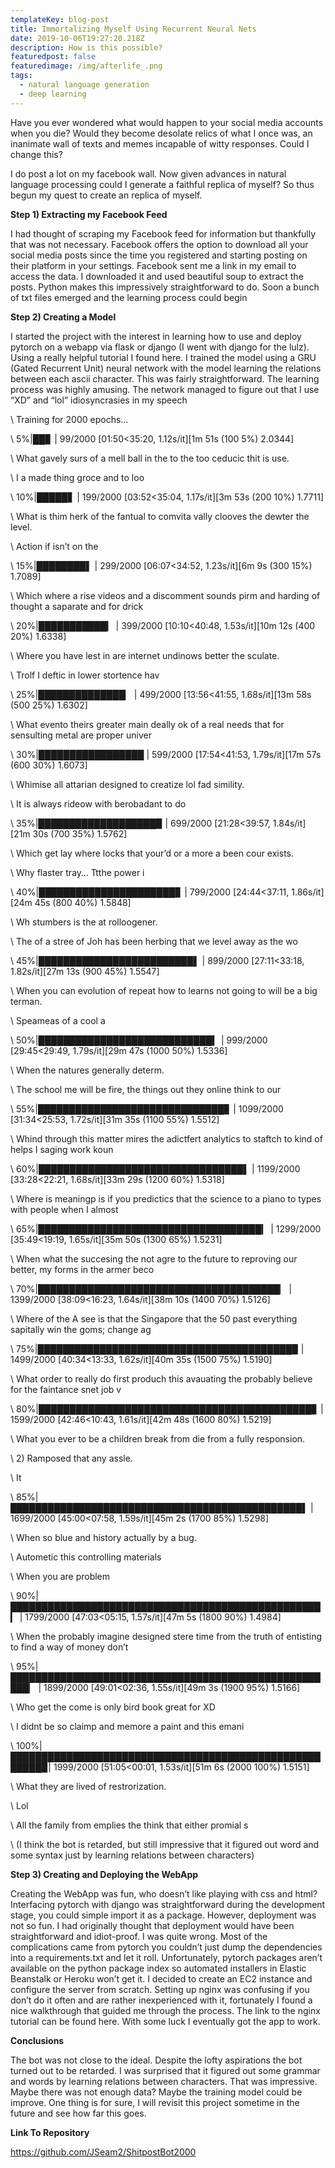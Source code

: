 ```yaml
---
templateKey: blog-post
title: Immortalizing Myself Using Recurrent Neural Nets
date: 2019-10-06T19:27:20.218Z
description: How is this possible?
featuredpost: false
featuredimage: /img/afterlife_.png
tags:
  - natural language generation
  - deep learning
---
```





Have you ever wondered what would happen to your social media accounts when you die? Would they become desolate relics of what I once was, an inanimate wall of texts and memes incapable of witty responses. Could I change this?



I do post a lot on my facebook wall. Now given advances in natural language processing could I generate a faithful replica of myself? So thus begun my quest to create an replica of myself.

**Step 1) Extracting my Facebook Feed**



I had thought of scraping my Facebook feed for information but thankfully that was not necessary. Facebook offers the option to download all your social media posts since the time you registered and starting posting on their platform in your settings. Facebook sent me a link in my email to access the data. I downloaded it and used beautiful soup to extract the posts. Python makes this impressively straightforward to do. Soon a bunch of txt files emerged and the learning process could begin

**Step 2) Creating a Model**



I started the project with the interest in learning how to use and deploy pytorch on a webapp via flask or django (I went with django for the lulz). Using a really helpful tutorial I found here. I trained the model using a GRU (Gated Recurrent Unit) neural network with the model learning the relations between each ascii character. This was fairly straightforward. The learning process was highly amusing. The network managed to figure out that I use “XD” and “lol” idiosyncrasies in my speech



\    Training for 2000 epochs…

\    5%|██▊ | 99/2000 \[01:50<35:20, 1.12s/it]\[1m 51s (100 5%) 2.0344]

\    What gavely surs of a mell ball in the to the too ceducic thit is use.

\    I a made thing groce and to loo



\    10%|█████▋ | 199/2000 \[03:52<35:04, 1.17s/it]\[3m 53s (200 10%) 1.7711]

\    What is thim herk of the fantual to comvita vally clooves the dewter the level.

\    Action if isn’t on the



\    15%|████████▌ | 299/2000 \[06:07<34:52, 1.23s/it]\[6m 9s (300 15%) 1.7089]

\    Which where a rise videos and a discomment sounds pirm and harding of thought a saparate and for drick



\    20%|███████████▎ | 399/2000 \[10:10<40:48, 1.53s/it]\[10m 12s (400 20%) 1.6338]

\    Where you have lest in are internet undinows better the sculate.

\    Trolf I deftic in lower stortence hav



\    25%|██████████████▏ | 499/2000 \[13:56<41:55, 1.68s/it]\[13m 58s (500 25%) 1.6302]

\    What evento theirs greater main deally ok of a real needs that for sensulting metal are proper univer



\    30%|█████████████████ | 599/2000 \[17:54<41:53, 1.79s/it]\[17m 57s (600 30%) 1.6073]

\    Whimise all attarian designed to creatize lol fad simility.

\    It is always rideow with berobadant to do



\    35%|███████████████████▉ | 699/2000 \[21:28<39:57, 1.84s/it]\[21m 30s (700 35%) 1.5762]

\    Which get lay where locks that your’d or a more a been cour exists.

\    Why flaster tray… Ttthe power i



\    40%|██████████████████████▊ | 799/2000 \[24:44<37:11, 1.86s/it]\[24m 45s (800 40%) 1.5848]

\    Wh stumbers is the at rolloogener.

\    The of a stree of Joh has been herbing that we level away as the wo



\    45%|█████████████████████████▌ | 899/2000 \[27:11<33:18, 1.82s/it]\[27m 13s (900 45%) 1.5547]

\    When you can evolution of repeat how to learns not going to will be a big terman.

\    Speameas of a cool a



\    50%|████████████████████████████▍ | 999/2000 \[29:45<29:49, 1.79s/it]\[29m 47s (1000 50%) 1.5336]

\    When the natures generally determ.

\    The school me will be fire, the things out they online think to our



\    55%|██████████████████████████████▊ | 1099/2000 \[31:34<25:53, 1.72s/it]\[31m 35s (1100 55%) 1.5512]

\    Whind through this matter mires the adictfert analytics to staftch to kind of helps I saging work koun



\    60%|█████████████████████████████████▌ | 1199/2000 \[33:28<22:21, 1.68s/it]\[33m 29s (1200 60%) 1.5318]

\    Where is meaningp is if you predictics that the science to a piano to types with people when I almost



\    65%|████████████████████████████████████▎ | 1299/2000 \[35:49<19:19, 1.65s/it]\[35m 50s (1300 65%) 1.5231]

\    When what the succesing the not agre to the future to reproving our better, my forms in the armer beco



\    70%|███████████████████████████████████████▏ | 1399/2000 \[38:09<16:23, 1.64s/it]\[38m 10s (1400 70%) 1.5126]

\    Where of the A see is that the Singapore that the 50 past everything sapitally win the goms; change ag



\    75%|█████████████████████████████████████████▉ | 1499/2000 \[40:34<13:33, 1.62s/it]\[40m 35s (1500 75%) 1.5190]

\    What order to really do first produch this avauating the probably believe for the faintance snet job v



\    80%|████████████████████████████████████████████▊ | 1599/2000 \[42:46<10:43, 1.61s/it]\[42m 48s (1600 80%) 1.5219]

\    What you ever to be a children break from die from a fully responsion.

\    2) Ramposed that any assle.

\    It



\    85%|███████████████████████████████████████████████▌ | 1699/2000 \[45:00<07:58, 1.59s/it]\[45m 2s (1700 85%) 1.5298]

\    When so blue and history actually by a bug.

\    Autometic this controlling materials

\    When you are problem



\    90%|██████████████████████████████████████████████████▎ | 1799/2000 \[47:03<05:15, 1.57s/it]\[47m 5s (1800 90%) 1.4984]

\    When the probably imagine designed stere time from the truth of entisting to find a way of money don’t



\    95%|█████████████████████████████████████████████████████▏ | 1899/2000 \[49:01<02:36, 1.55s/it]\[49m 3s (1900 95%) 1.5166]

\    Who get the come is only bird book great for XD

\    I didnt be so claimp and memore a paint and this emani



\    100%|███████████████████████████████████████████████████████▉| 1999/2000 \[51:05<00:01, 1.53s/it]\[51m 6s (2000 100%) 1.5151]

\    What they are lived of restrorization.

\    Lol

\    All the family from emplies the think that either promial s



\    (I think the bot is retarded, but still impressive that it figured out word and some syntax just by learning relations between characters)



**Step 3) Creating and Deploying the WebApp**



Creating the WebApp was fun, who doesn’t like playing with css and html? Interfacing pytorch with django was straightforward during the development stage, you could simple import it as a package. However, deployment was not so fun. I had originally thought that deployment would have been straightforward and idiot-proof. I was quite wrong. Most of the complications came from pytorch you couldn’t just dump the dependencies into a requirements.txt and let it roll. Unfortunately, pytorch packages aren’t available on the python package index so automated installers in Elastic Beanstalk or Heroku won’t get it. I decided to create an EC2 instance and configure the server from scratch. Setting up nginx was confusing if you don’t do it often and are rather inexperienced with it, fortunately I found a nice walkthrough that guided me through the process. The link to the nginx tutorial can be found here. With some luck I eventually got the app to work.

**Conclusions**



The bot was not close to the ideal. Despite the lofty aspirations the bot turned out to be retarded. I was surprised that it figured out some grammar and words by learning relations between characters. That was impressive. Maybe there was not enough data? Maybe the training model could be improve. One thing is for sure, I will revisit this project sometime in the future and see how far this goes.

**Link To Repository**



https://github.com/JSeam2/ShitpostBot2000
